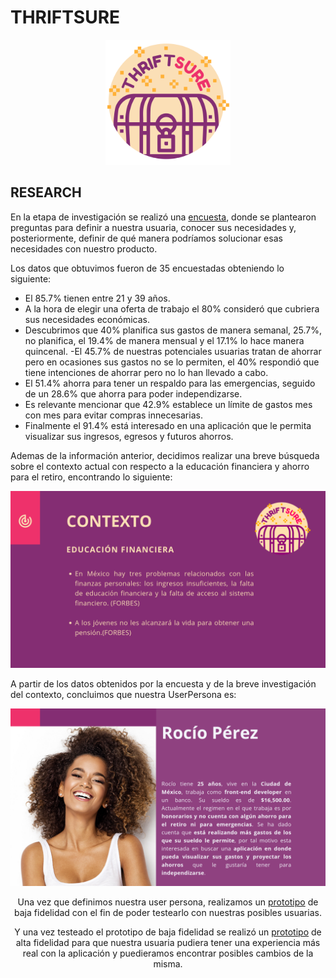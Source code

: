 # THRIFTSURE

<div style="text-align:center"><img src="IMG/logo_finanzas-02.png" width="200"></div>

## RESEARCH

En la etapa de investigación se realizó una [encuesta](https://docs.google.com/forms/d/e/1FAIpQLSfS0lXYoexZ70SVpinzMgoBVH-CAVXzXkmNaE7N3wdJZhWcyg/viewform), donde se plantearon preguntas para definir a nuestra usuaria, conocer sus necesidades y, posteriormente, definir de qué manera podríamos solucionar esas necesidades con nuestro producto.

Los datos que obtuvimos fueron de 35 encuestadas obteniendo lo siguiente:

- El 85.7% tienen entre 21 y 39 años.
- A la hora de elegir una oferta de trabajo el 80% consideró que cubriera sus necesidades económicas.
- Descubrimos que 40% planifica sus gastos de manera semanal, 25.7%, no planifica, el 19.4% de manera mensual y  el 17.1% lo hace manera quincenal.
-El 45.7% de nuestras potenciales usuarias tratan de ahorrar pero en ocasiones sus gastos no se lo permiten, el 40% respondió que tiene intenciones de ahorrar pero no lo han llevado a cabo.
- El 51.4% ahorra para tener un respaldo para las emergencias, seguido de un 28.6% que ahorra para poder independizarse.
- Es relevante mencionar que 42.9% establece un límite de gastos mes con mes para evitar compras innecesarias.
- Finalmente el 91.4% está interesado en una aplicación que le permita visualizar sus ingresos, egresos y futuros ahorros.

Ademas de la información anterior, decidimos realizar una breve búsqueda sobre el contexto actual con respecto a la educación financiera y ahorro para el retiro, encontrando lo siguiente:

<div style="text-align:center"><img src="IMG/contexto.png" width="800"></div>

A partir de los datos obtenidos por la encuesta y de la breve investigación del contexto, concluimos que nuestra UserPersona es:


<div style="text-align:center"><img src="IMG/user-persona.png" width="800"><div>


Una vez que definimos nuestra user persona, realizamos un [prototipo](https://marvelapp.com/c155ec1/screen/59606621) de baja fidelidad con el fin de poder testearlo con nuestras posibles usuarias. 



Y una vez testeado el prototipo de baja fidelidad se realizó un [prototipo](hhttps://marvelapp.com/1g33f386) de alta fidelidad para que nuestra usuaria pudiera tener una experiencia más real con la aplicación y puedieramos encontrar posibles cambios de la misma.
